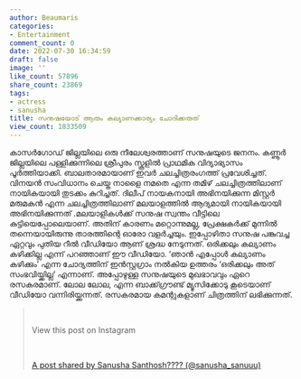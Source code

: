 ```yaml
---
author: Beaumaris
categories:
- Entertainment
comment_count: 0
date: 2022-07-30 16:34:59
draft: false
image: ''
like_count: 57896
share_count: 23869
tags:
- actress
- sanusha
title: സനുഷയോട് ആരും കല്യാണക്കാര്യം ചോദിക്കരുത്
view_count: 1833509
---
```


കാസർഗോഡ് ജില്ലയിലെ ഒരു നീലേശ്വരത്താണ് സനുഷയുടെ ജനനം. കണ്ണൂർ ജില്ലയിലെ പള്ളിക്കുന്നിലെ ശ്രീപുരം സ്കൂളിൽ പ്രാഥമിക വിദ്യാഭ്യാസം പൂർത്തിയാക്കി. ബാലതാരമായാണ് ഇവർ ചലച്ചിത്രരംഗത്ത് പ്രവേശിച്ചത്. വിനയൻ സംവിധാനം ചെയ്ത നാളൈ നമതെ എന്ന തമിഴ് ചലച്ചിത്രത്തിലാണ് നായികയായി തുടക്കം കുറിച്ചത്. ദിലീപ് നായകനായി അഭിനയിക്കുന്ന മിസ്റ്റർ മരുമകൻ എന്ന ചലച്ചിത്രത്തിലാണ് മലയാളത്തിൽ ആദ്യമായി നായികയായി അഭിനയിക്കുന്നത് .മലയാളികള്‍ക്ക് സനുഷ സ്വന്തം വീട്ടിലെ കുട്ടിയെപ്പോലെയാണ്. അതിന് കാരണം മറ്റൊന്നുമല്ല, പ്രേക്ഷകര്‍ക്ക് മുന്നില്‍ തന്നെയായിരുന്നു താരത്തിന്റെ ഓരോ വളര്‍ച്ചയും. ഇപ്പോഴിതാ സനുഷ പങ്കുവച്ച ഏറ്റവും പുതിയ റീല്‍ വീഡിയോ ആണ് ശ്രദ്ധ നേടുന്നത്. ഒരിക്കലും കല്യാണം കഴിക്കില്ല എന്ന് പറഞ്ഞാണ് ഈ വീഡിയോ. ‘ഞാന്‍ എപ്പോള്‍ കല്യാണം കഴിക്കും’ എന്ന ചോദ്യത്തിന് ഇന്‍സ്റ്റഗ്രാം നൽകിയ ഉത്തരം ‘ഒരിക്കലും അത് സംഭവിയ്ക്കില്ല’ എന്നാണ്. അപ്പോഴുള്ള സനുഷയുടെ മുഖഭാവവും ഏറെ രസകരമാണ്. ലോല ലോല, എന്ന ബാക്ക്ഗ്രൗണ്ട് മ്യൂസിക്കോടു കൂടെയാണ് വീഡിയോ വന്നിരിയ്ക്കുന്നത്. രസകരമായ കമന്റുകളാണ് ചിത്രത്തിന് ലഭിക്കുന്നത്. 

> &nbsp; 
> 
> View this post on Instagram
> 
> &nbsp; 
> 
> [A post shared by Sanusha Santhosh???? (@sanusha_sanuuu)](https://www.instagram.com/reel/Cgj-MFoJmxG/?utm_source=ig_embed&utm_campaign=loading)